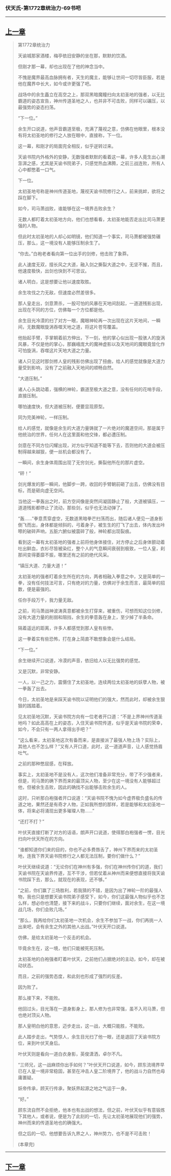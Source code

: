 ### 伏天氏-第1772章统治力-69书吧

--------
[上一章](./3ceb6580d4aca513c48553d33fd73f25.md)
--------


>
>
>
>第1772章统治力
>
>天谕城那家酒楼，梅亭依旧安静的坐在那，默默的饮酒。
>
>但刚才那一幕，却也出现在了他的神念当中。
>
>不愧是魔界最高血脉拥有者，天生的魔主，能够让世间一切尽皆臣服，若是他在魔界中长大，如今或许更强了吧。
>
>战场中的余生矗立在高空之上，那双黑暗魔瞳扫向太初圣地的强者，以无比霸道的姿态宣告，神州传道圣地之人，也并非不可击败，同样可以碾压，以最强势的姿态扫荡。
>
>“下一位。”
>
>余生开口说道，他声音霸道至极，充满了蔑视之意，仿佛在他眼里，根本没有将太初圣地的修行之人放在眼中，直接称，下一位。
>
>这一幕，和刚才的局面完全相反，似乎逆转过来。
>
>天谕书院内外格外的安静，无数强者默默的看着这一幕，许多人竟生出心潮澎湃之感，尤其是天谕书院弟子，只感觉热血沸腾，之前三战连败，所有人心中都憋着一口气。
>
>下一位。
>
>太初圣地号称是神州传道圣地，蔑视天谕书院修行之人，前来挑衅，欲将之踩在脚下。
>
>如今，司马萧战败，谁能够在这一境界击败余生？
>
>无数人都盯着太初圣地方向，他们也想看看，太初圣地能否走出比司马萧更强的人物。
>
>但此时太初圣地的人却心如明镜，他们知道一个事实，司马萧都被强势碾压，那么，这一境没有人能够压制余生了。
>
>“你去。”白袍老者看向第一位出手的剑修，他击败了象莽。
>
>此人速度无双，擅长风之大道，融入剑之撕裂大道之中，无坚不摧，而且，他速度极快，出剑也快到不可思议。
>
>诸人明白，这是想要让他以速度取胜。
>
>余生攻伐之力无敌，但速度必然差很多。
>
>那人皇走出，剑意萧杀，一股可怕的风暴在天地间刮起，一道道残影出现，出现在不同的方位，仿佛每一个方位都是他。
>
>余生目光冷漠的扫了对方一眼，魔眼神轮再一次出现在这片天地间，一瞬间，无数魔眼旋涡吞噬天地之道，将这片苍穹覆盖。
>
>他抬起手臂，手掌朝着前方伸出，下一刻，他的掌心似出现一股骇人的旋涡风暴，不仅是他的掌心，那巍峨庞大的魔神虚影以及天地间的魔眼竟皆化作可怕旋涡，吞噬这片天地大道之力量。
>
>诸人只见这时那剑修人皇的残影仿佛出现了扭曲，给人的感觉就像是大道力量受到影响，没有了之前融入天地间的顺畅自然。
>
>“大道压制。”
>
>诸人心头跳动着，强横的神轮，霸道至极大道之意，没有任何的花哨手段，直接压制。
>
>哪怕速度快，但大道被压制，便要显现原型。
>
>同为完美神轮，一样压制。
>
>给人的感觉，就像是余生的大道力量铸就了一片绝对的魔道空间，那是属于他统治的世界，任何人在这里面和他交锋，都必遭压制。
>
>剑意在不同方位闪耀出现，对方似乎知道不能等下去，否则他的大道会被压制得越来越狠，便一丝机会都没有了。
>
>一瞬间，余生身体周围出现了无穷剑光，撕裂他所在的那片虚空。
>
>“砰！”
>
>剑光爆发的那一瞬间，他脚步一跨，收回的手臂朝前砸了出去，仿佛没有目标，而是砸向虚无空间。
>
>当他这一拳轰出之时，前方空间像是突然间凝固静止了般，大道被镇压，一道道残影都停止了流动，那些剑，似乎也无法动弹了。
>
>“轰……”拳意贯穿虚空，无数道黑暗拳芒扫荡而出，随后诸人便见一道身影倒飞而出，身体都是倾斜的，弓着身子，被生生的打飞了出去，体内发出咔嚓的破碎声响，五脏六腑似被震碎了般，神轮都出现裂痕。
>
>看到这一幕有太初圣地的强者上前将他身体接住，对方停止之后身体颤动着吐出鲜血，衣衫尽皆被染红，整个人的气息瞬间衰弱到极致，一位人皇，刹那间变得萎靡不振，哪里还有之前的绝代风采。
>
>“镇压大道、力量大道！”
>
>太初圣地的强者盯着余生所在的方向，两者相融入拳意之中，又是简单的一拳，没有任何技法可言，只有绝对的力量，仿佛对于余生而言，最简单的招数，便是最强的。
>
>任你手段万千，我力量无敌。
>
>之前，司马萧战神波涛真意都被余生打穿来，被重伤，可想而知这位剑修，没有大道力量的削弱和阻挡，余生的拳意轰在身上，至少掉了半条命。
>
>隔着遥远的距离，许多人都感觉到那人皇有些惨。
>
>这一拳着实有些恐怖，打在身上简直不敢想象会是什么结局。
>
>“下一位。”
>
>余生继续开口说道，冷漠的声音，依旧给人以无比强势的感觉。
>
>又是沉默，非常安静。
>
>一人，以一己之力，震慑住了太初圣地，连续两位太初圣地的妖孽人物，被一拳轰了出去。
>
>今日，太初圣地是来踩天谕书院以证明他们的强大，然而此时，却被余生狠狠的践踏着。
>
>见太初圣地沉默，天谕书院方向有一位老者开口道：“不是上界神州传道圣地吗？如此高高在上的姿态，入住天谕书院传道，似乎是天谕书院的荣幸，如今，不会只有一两人拿得出手吧？”
>
>“这么看来，太初圣地这次有备而来，是直接派了最强人物上场？实际上，其他人也不怎么样？”又有人开口道，此时，这一道道声音，让人感觉扬眉吐气。
>
>之前的那种憋屈感，在释放。
>
>事实上，太初圣地不是没有人，这次他们准备非常充分，带了不少强者来，但是，司马萧的确下界而来的最顶尖人物，至少在这一境没有人能够超过他，但被余生击败，因此的确找不出能够击败余生的人。
>
>这时，只听那白袍强者开口说道：“天谕书院不愧为如今虚界极负盛名的传道之地，果然还是有奇才人物，正如我所想的那样，若是能够和太初圣地一体，将来必将涌现出更多璀璨人物……”
>
>“还打不打？”
>
>叶伏天直接打断了对方的话语，朗声开口说道，使得那白袍强者一愣，目光扫向叶伏天所在的方向。
>
>“谁都知道你们来的目的，你也不必多费唇舌了，神州下界而来的太初圣地，连我下界天谕书院修行之人都无法压制，要你们做什么？”
>
>叶伏天继续说道：“无论你们在神州有多强，你们在神州传你们的道，我们天谕书院在天谕界传道，互不干涉，但若仗着从神州而来便想直接将我天谕书院踩下去，那么，就现在的表现，还不够。”
>
>“之前，你们赢了三场胜利，若我猜的不错，是因为出了神轮一阶的最强人物，我也只是想要天谕书院弟子感受下，如今，你们这最强人物似乎也不怎么样，想必你也清楚，接下来的战斗，只要你们继续，面对余生，在这一境战几场，你们会败几场。”
>
>“那么，我再给你们太初圣地一次机会，余生不参加下一战，你们再挑一人出来吧，会有余生之外的其他人出战。”叶伏天开口说道。
>
>仿佛，是给太初圣地一个反击的机会。
>
>毕竟余生在，这一境，他们只能被死死压制。
>
>太初圣地的白袍强者盯着叶伏天，之前他们占据绝对的主动，如今，却在被动状态。
>
>而且，之前的强势态度，和此刻也形成了强烈的反差。
>
>因为败了。
>
>那么接下来，不能败。
>
>他回过头，目光落在一道身影身上，那人修为也非常强，虽不入司马萧，但也绝对顶尖人物。
>
>那人皇明白他的意思，迈步走出，这一战，大概只能胜，不能败。
>
>此人踏步走出，气势惊人，余生目光扫了他一眼，还是退回了天谕书院方位，来到叶伏天身后。
>
>叶伏天则是看向一道白衣身影，英俊潇洒，卓尔不凡。
>
>“三师兄，这一战麻烦你出手如何？”叶伏天开口说道，如今，顾东流境界早已在人皇一境非常稳固，甚至在冲击人皇二阶境界了，他的战斗力自然也毋庸置疑。
>
>妖帝传承，顾天行传承，聚妖界起源之地之气运于一身。
>
>“好。”
>
>顾东流自然不会拒绝，他本也有出战的想法，但之前，叶伏天似乎有意锻炼下其他人，或者说，便是为了此刻的一切，先让太初圣地展现他们的强势，神州而来的传道圣地也的确强大。
>
>但之后的一切，他想要告诉九界之人，神州势力，也不是不可击败！
>
>(本章完)
>
>

--------
[下一章](./60c3a658d0ce7233fcaa1f4937a3a7f2.md)
--------
